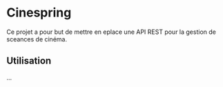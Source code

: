 # Cinespring

Ce projet a pour but de mettre en eplace une API REST pour la gestion de sceances de cinéma.

## Utilisation
...
